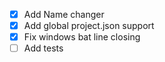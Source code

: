 - [X] Add Name changer
- [X] Add global project.json support
- [X] Fix windows bat line closing
- [ ] Add tests

